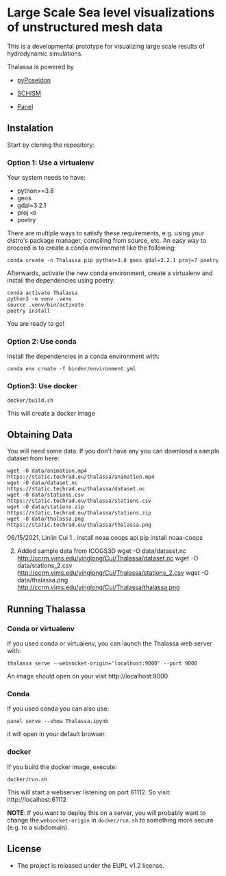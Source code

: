 Large Scale Sea level visualizations of unstructured mesh data
===============================================================

This is a developmental prototype for visualizing large scale results of hydrodynamic simulations.

Thalassa is powered by

- [pyPoseidon](https://github.com/ec-jrc/pyPoseidon)

- [SCHISM](https://github.com/schism-dev/schism)

- [Panel](https://panel.holoviz.org/index.html)

## Instalation

Start by cloning the repository:

### Option 1: Use a virtualenv

Your system needs to have:

- python>=3.8
- geos
- gdal=3.2.1
- proj `<8`
- poetry

There are multiple ways to satisfy these requirements, e.g. using your distro's package manager,
compiling from source, etc. An easy way to proceed is to create a conda environment like the
following:

```
conda create -n Thalassa pip python=3.8 geos gdal=3.2.1 proj=7 poetry
```

Afterwards, activate the new conda environment, create a virtualenv and install the dependencies using
poetry:

```
conda activate Thalassa
python3 -m venv .venv
source .venv/bin/activate
poetry install
```

You are ready to go!

### Option 2: Use conda

Install the dependencies in a conda environment with:

```
conda env create -f binder/environment.yml
```

### Option3: Use docker

```
docker/build.sh
```

This will create a docker image

## Obtaining Data

You will need some data. If you don't have any you can download a sample dataset from here:

```
wget -O data/animation.mp4 https://static.techrad.eu/thalassa/animation.mp4
wget -O data/dataset.nc    https://static.techrad.eu/thalassa/dataset.nc
wget -O data/stations.csv  https://static.techrad.eu/thalassa/stations.csv
wget -O data/stations.zip  https://static.techrad.eu/thalassa/stations.zip
wget -O data/thalassa.png  https://static.techrad.eu/thalassa/thalassa.png
```
06/15/2021, Linlin Cui
1 . install noaa coops api
   pip install noaa-coops

2. Added sample data from ICOGS3D 
   wget -O data/dataset.nc http://ccrm.vims.edu/yinglong/Cui/Thalassa/dataset.nc
   wget -O data/stations_2.csv http://ccrm.vims.edu/yinglong/Cui/Thalassa/stations_2.csv
   wget -O data/thalassa.png http://ccrm.vims.edu/yinglong/Cui/Thalassa/thalassa.png

## Running Thalassa

### Conda or virtualenv

If you used conda or virtualenv, you can launch the Thalassa web server with:

```
thalassa serve --websocket-origin='localhost:9000' --port 9000
```

An image should open on your visit http://localhost:9000

### Conda

If you used conda you can also use:

```
panel serve --show Thalassa.ipynb
```

it will open in your default browser.

### docker

If you build the docker image, execute:

```
docker/run.sh
```

This will start a webserver listening on port 61112. So visit: http://localhost:61112

**NOTE**: If you want to deploy this on a server, you will probably want to change the
`websocket-origin` in `docker/run.sh` to something more secure (e.g. to a subdomain).

## License
* The project is released under the EUPL v1.2 license.
